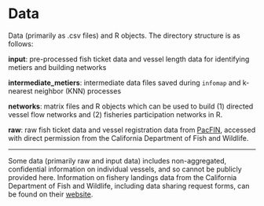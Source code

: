 # Data

Data (primarily as .csv files) and R objects. The directory structure is as follows:

**input**: pre-processed fish ticket data and vessel length data for identifying metiers and building networks

**intermediate_metiers**: intermediate data files saved during `infomap` and k-nearest neighbor (KNN) processes

**networks**: matrix files and R objects which can be used to build (1) directed vessel flow networks and (2) fisheries participation networks in R.

**raw**: raw fish ticket data and vessel registration data from [PacFIN](http://pacfin.psmfc.org/), accessed with direct permission from the California Department of Fish and Wildlife. 

---

Some data (primarily raw and input data) includes non-aggregated, confidential information on individual vessels, and so cannot be publicly provided here. Information on fishery landings data from the California Department of Fish and Wildlife, including data sharing request forms, can be found on their [website](https://wildlife.ca.gov/Conservation/Marine/MFSU#48329363-overview--background).

